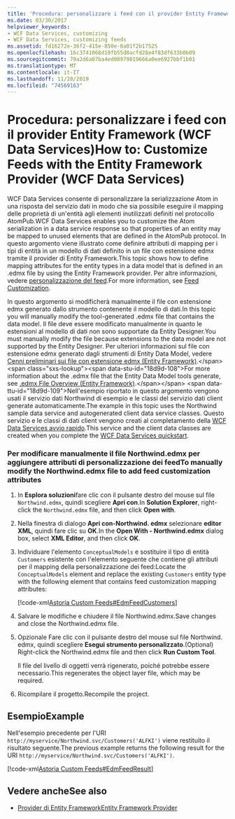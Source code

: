 ```yaml
---
title: 'Procedura: personalizzare i feed con il provider Entity Framework (WCF Data Services)'
ms.date: 03/30/2017
helpviewer_keywords:
- WCF Data Services, customizing
- WCF Data Services, customizing feeds
ms.assetid: fd16272e-36f2-415e-850e-8a81f2b17525
ms.openlocfilehash: 16c3741068d19fb55d8acfd28e4f83df633b0b09
ms.sourcegitcommit: 79a2d6a07ba4ed08979819666a0ee6927bbf1b01
ms.translationtype: MT
ms.contentlocale: it-IT
ms.lasthandoff: 11/28/2019
ms.locfileid: "74569163"
---
```

# <a name="how-to-customize-feeds-with-the-entity-framework-provider-wcf-data-services"></a><span data-ttu-id="18d9d-102">Procedura: personalizzare i feed con il provider Entity Framework (WCF Data Services)</span><span class="sxs-lookup"><span data-stu-id="18d9d-102">How to: Customize Feeds with the Entity Framework Provider (WCF Data Services)</span></span>
<span data-ttu-id="18d9d-103">WCF Data Services consente di personalizzare la serializzazione Atom in una risposta del servizio dati in modo che sia possibile eseguire il mapping delle proprietà di un'entità agli elementi inutilizzati definiti nel protocollo AtomPub.</span><span class="sxs-lookup"><span data-stu-id="18d9d-103">WCF Data Services enables you to customize the Atom serialization in a data service response so that properties of an entity may be mapped to unused elements that are defined in the AtomPub protocol.</span></span> <span data-ttu-id="18d9d-104">In questo argomento viene illustrato come definire attributi di mapping per i tipi di entità in un modello di dati definito in un file con estensione edmx tramite il provider di Entity Framework.</span><span class="sxs-lookup"><span data-stu-id="18d9d-104">This topic shows how to define mapping attributes for the entity types in a data model that is defined in an .edmx file by using the Entity Framework provider.</span></span> <span data-ttu-id="18d9d-105">Per altre informazioni, vedere [personalizzazione del feed](feed-customization-wcf-data-services.md).</span><span class="sxs-lookup"><span data-stu-id="18d9d-105">For more information, see [Feed Customization](feed-customization-wcf-data-services.md).</span></span>  
  
 <span data-ttu-id="18d9d-106">In questo argomento si modificherà manualmente il file con estensione edmx generato dallo strumento contenente il modello di dati.</span><span class="sxs-lookup"><span data-stu-id="18d9d-106">In this topic you will manually modify the tool-generated .edmx file that contains the data model.</span></span> <span data-ttu-id="18d9d-107">Il file deve essere modificato manualmente in quanto le estensioni al modello di dati non sono supportate da Entity Designer.</span><span class="sxs-lookup"><span data-stu-id="18d9d-107">You must manually modify the file because extensions to the data model are not supported by the Entity Designer.</span></span> <span data-ttu-id="18d9d-108">Per ulteriori informazioni sul file con estensione edmx generato dagli strumenti di Entity Data Model, vedere [Cenni preliminari sui file con estensione edmx (Entity Framework)](https://docs.microsoft.com/previous-versions/dotnet/netframework-4.0/cc982042(v=vs.100)).</span><span class="sxs-lookup"><span data-stu-id="18d9d-108">For more information about the .edmx file that the Entity Data Model tools generate, see [.edmx File Overview (Entity Framework)](https://docs.microsoft.com/previous-versions/dotnet/netframework-4.0/cc982042(v=vs.100)).</span></span> <span data-ttu-id="18d9d-109">Nell'esempio riportato in questo argomento vengono usati il servizio dati Northwind di esempio e le classi del servizio dati client generate automaticamente.</span><span class="sxs-lookup"><span data-stu-id="18d9d-109">The example in this topic uses the Northwind sample data service and autogenerated client data service classes.</span></span> <span data-ttu-id="18d9d-110">Questo servizio e le classi di dati client vengono creati al completamento della [WCF Data Services avvio rapido](quickstart-wcf-data-services.md).</span><span class="sxs-lookup"><span data-stu-id="18d9d-110">This service and the client data classes are created when you complete the [WCF Data Services quickstart](quickstart-wcf-data-services.md).</span></span>  
  
### <a name="to-manually-modify-the-northwindedmx-file-to-add-feed-customization-attributes"></a><span data-ttu-id="18d9d-111">Per modificare manualmente il file Northwind.edmx per aggiungere attributi di personalizzazione dei feed</span><span class="sxs-lookup"><span data-stu-id="18d9d-111">To manually modify the Northwind.edmx file to add feed customization attributes</span></span>  
  
1. <span data-ttu-id="18d9d-112">In **Esplora soluzioni**fare clic con il pulsante destro del mouse sul file `Northwind.edmx`, quindi scegliere **Apri con**.</span><span class="sxs-lookup"><span data-stu-id="18d9d-112">In **Solution Explorer**, right-click the `Northwind.edmx` file, and then click **Open with**.</span></span>  
  
2. <span data-ttu-id="18d9d-113">Nella finestra di dialogo **Apri con-Northwind. edmx** selezionare **editor XML**, quindi fare clic su **OK**.</span><span class="sxs-lookup"><span data-stu-id="18d9d-113">In the **Open With - Northwind.edmx** dialog box, select **XML Editor**, and then click **OK**.</span></span>  
  
3. <span data-ttu-id="18d9d-114">Individuare l'elemento `ConceptualModels` e sostituire il tipo di entità `Customers` esistente con l'elemento seguente che contiene gli attributi per il mapping della personalizzazione dei feed:</span><span class="sxs-lookup"><span data-stu-id="18d9d-114">Locate the `ConceptualModels` element and replace the existing `Customers` entity type with the following element that contains feed customization mapping attributes:</span></span>  
  
     [!code-xml[Astoria Custom Feeds#EdmFeedCustomers](../../../../samples/snippets/xml/VS_Snippets_Misc/astoria_custom_feeds/xml/northwind.csdl#edmfeedcustomers)]  
  
4. <span data-ttu-id="18d9d-115">Salvare le modifiche e chiudere il file Northwind.edmx.</span><span class="sxs-lookup"><span data-stu-id="18d9d-115">Save changes and close the Northwind.edmx file.</span></span>  
  
5. <span data-ttu-id="18d9d-116">Opzionale Fare clic con il pulsante destro del mouse sul file Northwind. edmx, quindi scegliere **Esegui strumento personalizzato**.</span><span class="sxs-lookup"><span data-stu-id="18d9d-116">(Optional) Right-click the Northwind.edmx file and then click **Run Custom Tool**.</span></span>  
  
     <span data-ttu-id="18d9d-117">Il file del livello di oggetti verrà rigenerato, poiché potrebbe essere necessario.</span><span class="sxs-lookup"><span data-stu-id="18d9d-117">This regenerates the object layer file, which may be required.</span></span>  
  
6. <span data-ttu-id="18d9d-118">Ricompilare il progetto.</span><span class="sxs-lookup"><span data-stu-id="18d9d-118">Recompile the project.</span></span>  
  
## <a name="example"></a><span data-ttu-id="18d9d-119">Esempio</span><span class="sxs-lookup"><span data-stu-id="18d9d-119">Example</span></span>  
 <span data-ttu-id="18d9d-120">Nell'esempio precedente per l'URI `http://myservice/Northwind.svc/Customers('ALFKI')` viene restituito il risultato seguente.</span><span class="sxs-lookup"><span data-stu-id="18d9d-120">The previous example returns the following result for the URI `http://myservice/Northwind.svc/Customers('ALFKI')`.</span></span>  
  
 [!code-xml[Astoria Custom Feeds#EdmFeedResult](../../../../samples/snippets/xml/VS_Snippets_Misc/astoria_custom_feeds/xml/edmfeedresult.xml#edmfeedresult)]  
  
## <a name="see-also"></a><span data-ttu-id="18d9d-121">Vedere anche</span><span class="sxs-lookup"><span data-stu-id="18d9d-121">See also</span></span>

- [<span data-ttu-id="18d9d-122">Provider di Entity Framework</span><span class="sxs-lookup"><span data-stu-id="18d9d-122">Entity Framework Provider</span></span>](entity-framework-provider-wcf-data-services.md)
